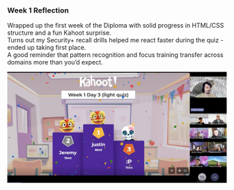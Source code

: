### Week 1 Reflection
Wrapped up the first week of the Diploma with solid progress in HTML/CSS structure and a fun Kahoot surprise.  
Turns out my Security+ recall drills helped me react faster during the quiz - ended up taking first place.  
A good reminder that pattern recognition and focus training transfer across domains more than you’d expect.  

![Week 1 Kahoot Win](assets/screenshots/week1_kahoot_win.png)

